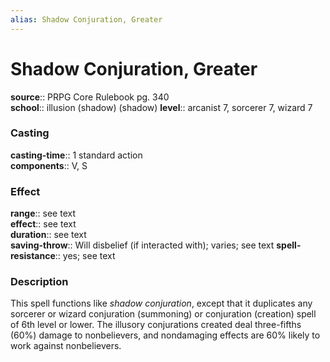 ```yaml
---
alias: Shadow Conjuration, Greater
---
```


# Shadow Conjuration, Greater 

**source**:: PRPG Core Rulebook pg. 340  
**school**:: illusion (shadow) (shadow)
**level**:: arcanist 7, sorcerer 7, wizard 7

### Casting 

**casting-time**:: 1 standard action  
**components**:: V, S

### Effect 

**range**:: see text  
**effect**:: see text  
**duration**:: see text  
**saving-throw**:: Will disbelief (if interacted with); varies; see text
**spell-resistance**:: yes; see text

### Description 

This spell functions like *shadow conjuration*, except that it duplicates any sorcerer or wizard conjuration (summoning) or conjuration (creation) spell of 6th level or lower. The illusory conjurations created deal three-fifths (60%) damage to nonbelievers, and nondamaging effects are 60% likely to work against nonbelievers.
